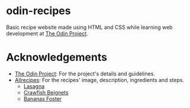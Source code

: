# odin-recipes
Basic recipe website made using HTML and CSS while learning web development at [The Odin Project](https://www.theodinproject.com/).

# Acknowledgements
- [The Odin Project](https://www.theodinproject.com/): For the project's details and guidelines.
- [Allrecipes](https://www.allrecipes.com/): For the recipes' image, description, ingredients and steps.
    - [Lasagna](https://www.allrecipes.com/recipe/23600/worlds-best-lasagna/)
    - [Crawfish Beignets](https://www.allrecipes.com/recipe/278700/crawfish-beignets/)
    - [Bananas Foster](https://www.allrecipes.com/recipe/24705/bananas-foster-ii/)